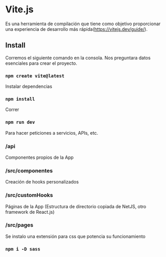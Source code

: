 # Vite.js

Es una herramienta de compilación que tiene como objetivo proporcionar una experiencia de desarrollo más rápida(https://vitejs.dev/guide/).

## Install

Corremos el siguiente comando en la consola. Nos preguntara datos esenciales para crear el proyecto.
### `npm create vite@latest` 

Instalar dependencias
### `npm install`

Correr
### `npm run dev`

Para hacer peticiones a servicios, APIs, etc.
### /api

Componentes propios de la App
### /src/componentes

Creación de hooks personalizados
### /src/customHooks

Páginas de la App (Estructura de directorio copiada de NetJS, otro framework de React.js)
### /src/pages

Se instalo una extensión para css que potencia su funcionamiento
### `npm i -D sass`